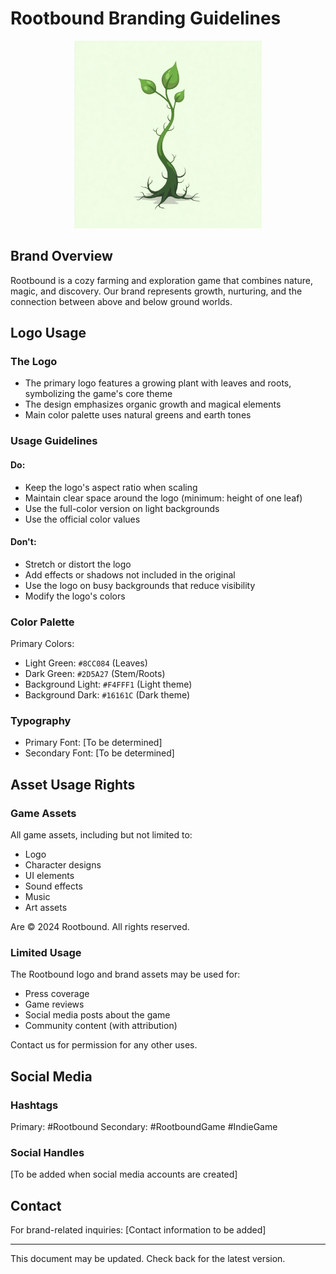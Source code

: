 # Rootbound Branding Guidelines

<p align="center">
  <img src="Assets/Logo/RootBound_Logo.jpeg" alt="Rootbound Logo" width="300"/>
</p>

## Brand Overview
Rootbound is a cozy farming and exploration game that combines nature, magic, and discovery. Our brand represents growth, nurturing, and the connection between above and below ground worlds.

## Logo Usage

### The Logo
- The primary logo features a growing plant with leaves and roots, symbolizing the game's core theme
- The design emphasizes organic growth and magical elements
- Main color palette uses natural greens and earth tones

### Usage Guidelines

#### Do:
- Keep the logo's aspect ratio when scaling
- Maintain clear space around the logo (minimum: height of one leaf)
- Use the full-color version on light backgrounds
- Use the official color values

#### Don't:
- Stretch or distort the logo
- Add effects or shadows not included in the original
- Use the logo on busy backgrounds that reduce visibility
- Modify the logo's colors

### Color Palette
Primary Colors:
- Light Green: `#8CC084` (Leaves)
- Dark Green: `#2D5A27` (Stem/Roots)
- Background Light: `#F4FFF1` (Light theme)
- Background Dark: `#16161C` (Dark theme)

### Typography
- Primary Font: [To be determined]
- Secondary Font: [To be determined]

## Asset Usage Rights

### Game Assets
All game assets, including but not limited to:
- Logo
- Character designs
- UI elements
- Sound effects
- Music
- Art assets

Are © 2024 Rootbound. All rights reserved.

### Limited Usage
The Rootbound logo and brand assets may be used for:
- Press coverage
- Game reviews
- Social media posts about the game
- Community content (with attribution)

Contact us for permission for any other uses.

## Social Media

### Hashtags
Primary: #Rootbound
Secondary: #RootboundGame #IndieGame

### Social Handles
[To be added when social media accounts are created]

## Contact
For brand-related inquiries:
[Contact information to be added]

---

This document may be updated. Check back for the latest version. 